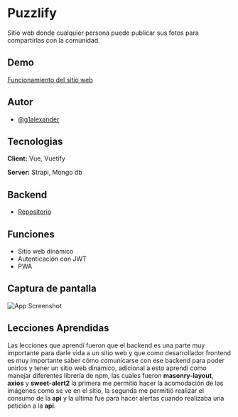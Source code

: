 # Puzzlify

Sitio web donde cualquier persona puede publicar sus fotos para compartirlas con la comunidad.

## Demo

[Funcionamiento del sitio web](https://puzzlify.netlify.app/)

## Autor

- [@g1alexander](https://github.com/g1alexander)

## Tecnologias

**Client:** Vue, Vuetify

**Server:** Strapi, Mongo db

## Backend

- [Repositorio](https://github.com/PawayDigital/api-puzzlify)

## Funciones

- Sitio web dinamico
- Autenticación con JWT
- PWA

## Captura de pantalla

![App Screenshot](https://res.cloudinary.com/dlgvxohur/image/upload/v1621190619/proyectos/puzzlify/portada.jpg)

## Lecciones Aprendidas

Las lecciones que aprendí fueron que el backend es una parte muy importante para darle vida a un sitio web y que como desarrollador frontend es muy importante saber cómo comunicarse con ese backend para poder unirlos y tener un sitio web dinámico, adicional a esto aprendí como manejar diferentes librería de npm, las cuales fueron **masonry-layout**, **axios** y **sweet-alert2** la primera me permitió hacer la acomodación de las imágenes como se ve en el sitio, la segunda me permitió realizar el consumo de la **api** y la última fue para hacer alertas cuando realizaba una petición a la **api**.
